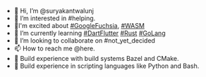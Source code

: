 - 👋 Hi, I’m @suryakantwalunj
- 👀 I’m interested in #helping.
- 🤪I'm excited about [#GoogleFuchsia](https://fuchsia.dev/), [#WASM](https://webassembly.org/)
- 🌱 I’m currently learning [#DartFlutter](https://flutter.dev/) [#Rust](https://www.rust-lang.org/) [#GoLang](https://go.dev/)
- 💞️ I’m looking to collaborate on #not_yet_decided 
- 📫 How to reach me @here.
- 🍳 Build experience with build systems Bazel and CMake.
- 🍗 Build experience in scripting languages like Python and Bash.
<!---
suryakantwalunj/suryakantwalunj is a ✨ special ✨ repository because its `README.md` (this file) appears on your GitHub profile.
You can click the Preview link to take a look at your changes.
--->
